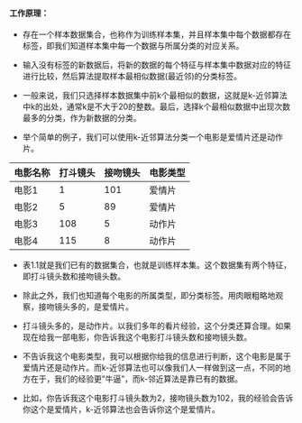  
 #### 工作原理：
 - 存在一个样本数据集合，也称作为训练样本集，并且样本集中每个数据都存在标签，即我们知道样本集中每一个数据与所属分类的对应关系。
 
 - 输入没有标签的新数据后，将新的数据的每个特征与样本集中数据对应的特征进行比较，然后算法提取样本最相似数据(最近邻)的分类标签。
 
 - 一般来说，我们只选择样本数据集中前k个最相似的数据，这就是k-近邻算法中k的出处，通常k是不大于20的整数。最后，选择k个最相似数据中出现次数最多的分类，作为新数据的分类。

- 举个简单的例子，我们可以使用k-近邻算法分类一个电影是爱情片还是动作片。

| 电影名称 |	打斗镜头	| 接吻镜头 |	电影类型 |
| -----|------|-------|------------------|
|电影1|	1|	101|	爱情片|
|电影2|	5|	89|	爱情片|
|电影3|	108|	5|	动作片|
|电影4|	115|	8|	动作片|
 
 - 表1.1就是我们已有的数据集合，也就是训练样本集。这个数据集有两个特征，即打斗镜头数和接吻镜头数。
 
 - 除此之外，我们也知道每个电影的所属类型，即分类标签。用肉眼粗略地观察，接吻镜头多的，是爱情片。
 - 打斗镜头多的，是动作片。以我们多年的看片经验，这个分类还算合理。如果现在给我一部电影，你告诉我这个电影打斗镜头数和接吻镜头数。
 
 - 不告诉我这个电影类型，我可以根据你给我的信息进行判断，这个电影是属于爱情片还是动作片。而k-近邻算法也可以像我们人一样做到这一点，不同的地方在于，我们的经验更”牛逼”，而k-邻近算法是靠已有的数据。
 - 比如，你告诉我这个电影打斗镜头数为2，接吻镜头数为102，我的经验会告诉你这个是爱情片，k-近邻算法也会告诉你这个是爱情片。
 

